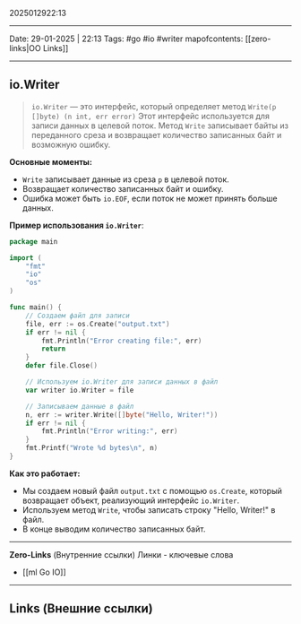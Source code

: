 2025012922:13
___
Date: 29-01-2025 | 22:13
Tags: #go #io #writer
mapofcontents: [[zero-links|OO Links]]
___
## io.Writer

>`io.Writer` — это интерфейс, который определяет метод `Write(p []byte) (n int, err error)` Этот интерфейс используется для записи данных в целевой поток. Метод `Write` записывает байты из переданного среза и возвращает количество записанных байт и возможную ошибку.

**Основные моменты:**
- `Write` записывает данные из среза `p` в целевой поток.
- Возвращает количество записанных байт и ошибку.
- Ошибка может быть `io.EOF`, если поток не может принять больше данных.

**Пример использования `io.Writer`**:
```go
package main

import (
	"fmt"
	"io"
	"os"
)

func main() {
	// Создаем файл для записи
	file, err := os.Create("output.txt")
	if err != nil {
		fmt.Println("Error creating file:", err)
		return
	}
	defer file.Close()

	// Используем io.Writer для записи данных в файл
	var writer io.Writer = file

	// Записываем данные в файл
	n, err := writer.Write([]byte("Hello, Writer!"))
	if err != nil {
		fmt.Println("Error writing:", err)
	}
	fmt.Printf("Wrote %d bytes\n", n)
}
```

**Как это работает:**
- Мы создаем новый файл `output.txt` с помощью `os.Create`, который возвращает объект, реализующий интерфейс `io.Writer`.
- Используем метод `Write`, чтобы записать строку "Hello, Writer!" в файл.
- В конце выводим количество записанных байт.

-----
**Zero-Links**  (Внутренние ссылки) Линки - ключевые слова
- [[ml Go IO]]

------
**Links** (Внешние ссылки)
-
